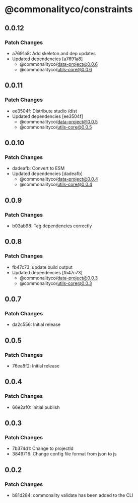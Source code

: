 # @commonalityco/constraints

## 0.0.12

### Patch Changes

- a7691a8: Add skeleton and dep updates
- Updated dependencies [a7691a8]
  - @commonalityco/data-project@0.0.6
  - @commonalityco/utils-core@0.0.6

## 0.0.11

### Patch Changes

- ee3504f: Distribute studio /dist
- Updated dependencies [ee3504f]
  - @commonalityco/data-project@0.0.5
  - @commonalityco/utils-core@0.0.5

## 0.0.10

### Patch Changes

- dadeafb: Convert to ESM
- Updated dependencies [dadeafb]
  - @commonalityco/data-project@0.0.4
  - @commonalityco/utils-core@0.0.4

## 0.0.9

### Patch Changes

- b03ab98: Tag dependencies correctly

## 0.0.8

### Patch Changes

- fb47c73: update build output
- Updated dependencies [fb47c73]
  - @commonalityco/data-project@0.0.3
  - @commonalityco/utils-core@0.0.3

## 0.0.7

### Patch Changes

- da2c556: Initial release

## 0.0.5

### Patch Changes

- 76ea8f2: Initial release

## 0.0.4

### Patch Changes

- 66e2af0: Initial publish

## 0.0.3

### Patch Changes

- 7b374d1: Change to projectId
- 3849716: Change config file format from json to js

## 0.0.2

### Patch Changes

- b81d284: commonality validate has been added to the CLI
